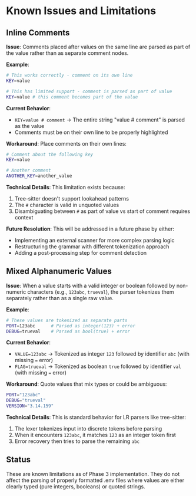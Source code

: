 # Known Issues and Limitations

## Inline Comments

**Issue**: Comments placed after values on the same line are parsed as part of the value rather than as separate comment nodes.

**Example**:
```bash
# This works correctly - comment on its own line
KEY=value

# This has limited support - comment is parsed as part of value
KEY=value # this comment becomes part of the value
```

**Current Behavior**:
- `KEY=value # comment` → The entire string "value # comment" is parsed as the value
- Comments must be on their own line to be properly highlighted

**Workaround**:
Place comments on their own lines:
```bash
# Comment about the following key
KEY=value

# Another comment
ANOTHER_KEY=another_value
```

**Technical Details**:
This limitation exists because:
1. Tree-sitter doesn't support lookahead patterns
2. The `#` character is valid in unquoted values
3. Disambiguating between `#` as part of value vs start of comment requires context

**Future Resolution**:
This will be addressed in a future phase by either:
- Implementing an external scanner for more complex parsing logic
- Restructuring the grammar with different tokenization approach
- Adding a post-processing step for comment detection

## Mixed Alphanumeric Values

**Issue**: When a value starts with a valid integer or boolean followed by non-numeric characters (e.g., `123abc`, `trueval`), the parser tokenizes them separately rather than as a single raw value.

**Example**:
```bash
# These values are tokenized as separate parts
PORT=123abc      # Parsed as integer(123) + error
DEBUG=trueval    # Parsed as bool(true) + error
```

**Current Behavior**:
- `VALUE=123abc` → Tokenized as integer `123` followed by identifier `abc` (with missing `=` error)
- `FLAG=trueval` → Tokenized as boolean `true` followed by identifier `val` (with missing `=` error)

**Workaround**:
Quote values that mix types or could be ambiguous:
```bash
PORT="123abc"
DEBUG="trueval"
VERSION="3.14.159"
```

**Technical Details**:
This is standard behavior for LR parsers like tree-sitter:
1. The lexer tokenizes input into discrete tokens before parsing
2. When it encounters `123abc`, it matches `123` as an integer token first
3. Error recovery then tries to parse the remaining `abc`

## Status

These are known limitations as of Phase 3 implementation. They do not affect the parsing of properly formatted .env files where values are either clearly typed (pure integers, booleans) or quoted strings.
